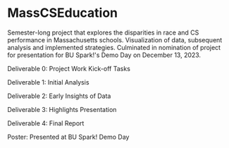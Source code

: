 # MassCSEducation
Semester-long project that explores the disparities in race and CS performance in Massachusetts schools. Visualization of data, subsequent analysis and implemented strategies. Culminated in nomination of project for presentation for BU Spark!'s Demo Day on December 13, 2023. 

Deliverable 0: Project Work Kick-off Tasks

Deliverable 1: Initial Analysis

Deliverable 2: Early Insights of Data

Deliverable 3: Highlights Presentation

Deliverable 4: Final Report

Poster: Presented at BU Spark! Demo Day
